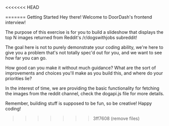 <<<<<<< HEAD

=======
Getting Started
Hey there! Welcome to DoorDash's frontend interview!

The purpose of this exercise is for you to build a slideshow that displays the top N images returned from Reddit's /r/dogswithjobs subreddit!

The goal here is not to purely demonstrate your coding ability, we're here to give you a problem that's not totally spec'd out for you, and we want to see how far you can go.

How good can you make it without much guidance?
What are the sort of improvements and choices you'll make as you build this, and where do your priorities lie?

In the interest of time, we are providing the basic functionality for fetching the images from the reddit channel, check the dogapi.js file for more details.

Remember, building stuff is supposed to be fun, so be creative! Happy coding!
>>>>>>> 3ff7608 (remove files)
